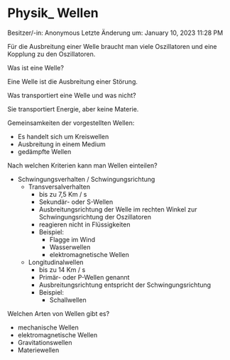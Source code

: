 # Physik_ Wellen

Besitzer/-in: Anonymous
Letzte Änderung um: January 10, 2023 11:28 PM

Für die Ausbreitung einer Welle braucht man viele Oszillatoren und eine Kopplung zu den Oszillatoren.

Was ist eine Welle?

Eine Welle ist die Ausbreitung einer Störung.

Was transportiert eine Welle und was nicht?

Sie transportiert Energie, aber keine Materie.

Gemeinsamkeiten der vorgestellten Wellen:

- Es handelt sich um Kreiswellen
- Ausbreitung in einem Medium
- gedämpfte Wellen

Nach welchen Kriterien kann man Wellen einteilen?

- Schwingungsverhalten / Schwingungsrichtung
    - Transversalverhalten
        - bis zu 7,5 Km / s
        - Sekundär- oder S-Wellen
        - Ausbreitungsrichtung der Welle im rechten Winkel zur Schwingungsrichtung der Oszillatoren
        - reagieren nicht in Flüssigkeiten
        - Beispiel:
            - Flagge im Wind
            - Wasserwellen
            - elektromagnetische Wellen
    - Longitudinalwellen
        - bis zu 14 Km / s
        - Primär- oder P-Wellen genannt
        - Ausbreitungsrichtung entspricht der Schwingungsrichtung
        - Beispiel:
            - Schallwellen

Welchen Arten von Wellen gibt es?

- mechanische Wellen
- elektromagnetische Wellen
- Gravitationswellen
- Materiewellen